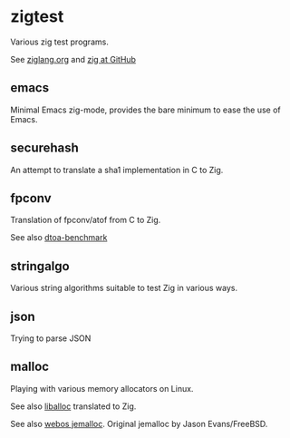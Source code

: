 # zigtest
Various zig test programs.

See [ziglang.org](http://ziglang.org) and [zig at GitHub](https://github.com/andrewrk/zig)

## emacs
Minimal Emacs zig-mode, provides the bare minimum to ease the use of Emacs.

## securehash
An attempt to translate a sha1 implementation in C to Zig.

## fpconv
Translation of fpconv/atof from C to Zig.

See also [dtoa-benchmark](https://github.com/miloyip/dtoa-benchmark)

## stringalgo
Various string algorithms suitable to test Zig in various ways.

## json
Trying to parse JSON

## malloc
Playing with various memory allocators on Linux.

See also [liballoc](https://github.com/blanham/liballoc.git) translated to Zig.

See also [webos jemalloc](https://github.com/openwebos/jemalloc).
Original jemalloc by Jason Evans/FreeBSD.